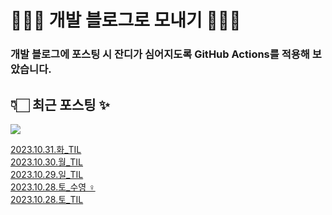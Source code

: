 # 👩🏻‍🌾 개발 블로그로 모내기 🌱🌳✨

### 개발 블로그에 포스팅 시 잔디가 심어지도록 GitHub Actions를 적용해 보았습니다.

## 👇🏻 최근 포스팅 ✨
<p>
    <a href="https://herlang.tistory.com"><img src="https://img.shields.io/badge/Blog-FF5722?style=flat-square&logo=Blogger&logoColor=white"/></a><br>
</p>

<a href=https://herlang.tistory.com/entry/20231031%ED%99%94TIL>2023.10.31.화_TIL</a></br><a href=https://herlang.tistory.com/entry/20231030%ED%99%94TIL>2023.10.30.월_TIL</a></br><a href=https://herlang.tistory.com/entry/20231029%EC%9D%BCTIL>2023.10.29.일_TIL</a></br><a href=https://herlang.tistory.com/entry/20231028%ED%86%A0%EC%88%98%EC%98%81%F0%9F%8F%8A%F0%9F%8F%BB%E2%80%8D%E2%99%80%EF%B8%8F>2023.10.28.토_수영 ‍♀️</a></br><a href=https://herlang.tistory.com/entry/20231028%ED%86%A0TIL>2023.10.28.토_TIL</a></br>